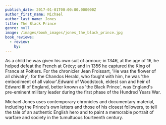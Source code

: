 ```yaml
---
publish_date: 2017-01-01T00:00:00.000000Z
author_first_name: Michael
author_last_name: Jones
title: The Black Prince
genre: null
image: /images/book_images/jones_the_black_prince.jpg
book_reviews:
  - review: 
    by: 
---
```

As a child he was given his own suit of armour; in 1346, at the age of 16, he helped defeat the French at Crécy; and in 1356 he captured the King of France at Poitiers. For the chronicler Jean Froissart, 'He was the flower of all chivalry'; for the Chandos Herald, who fought with him, he was 'the embodiment of all valour'.Edward of Woodstock, eldest son and heir of Edward III of England, better known as 'the Black Prince', was England's pre-eminent military leader during the first phase of the Hundred Years War.

Michael Jones uses contemporary chronicles and documentary material, including the Prince's own letters and those of his closest followers, to tell the tale of an authentic English hero and to paint a memorable portrait of warfare and society in the tumultuous fourteenth century.